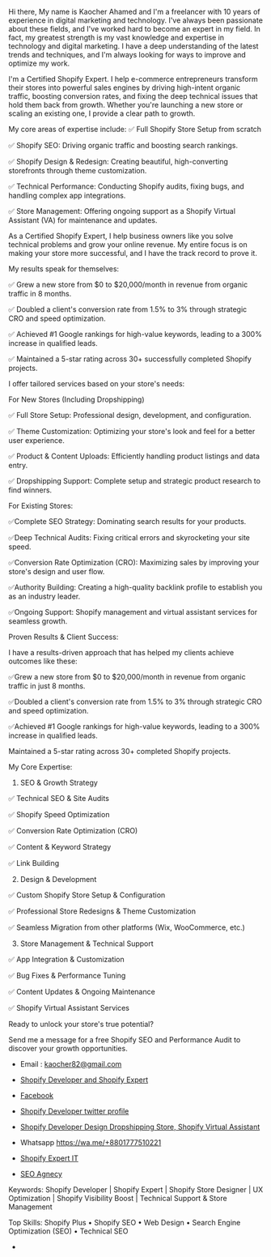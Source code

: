 
Hi there, 
My name is Kaocher Ahamed and I'm a freelancer with 10 years of experience in digital marketing and technology. I've always been passionate about these fields, and I've worked hard to become an expert in my field. In fact, my greatest strength is my vast knowledge and expertise in technology and digital marketing. I have a deep understanding of the latest trends and techniques, and I'm always looking for ways to improve and optimize my work.

I'm a Certified Shopify Expert. I help e-commerce entrepreneurs transform their stores into powerful sales engines by driving high-intent organic traffic, boosting conversion rates, and fixing the deep technical issues that hold them back from growth.
Whether you're launching a new store or scaling an existing one, I provide a clear path to growth.

My core areas of expertise include:
✅  Full Shopify Store Setup from scratch

✅ Shopify SEO: Driving organic traffic and boosting search rankings.

✅  Shopify Design & Redesign: Creating beautiful, high-converting storefronts through theme customization.

✅ Technical Performance: Conducting Shopify audits, fixing bugs, and handling complex app integrations.

✅ Store Management: Offering ongoing support as a Shopify Virtual Assistant (VA) for maintenance and updates.

As a Certified Shopify Expert, I help business owners like you solve technical problems and grow your online revenue. My entire focus is on making your store more successful, and I have the track record to prove it.

My results speak for themselves:

✅ Grew a new store from $0 to $20,000/month in revenue from organic traffic in 8 months.

✅ Doubled a client's conversion rate from 1.5% to 3% through strategic CRO and speed optimization.

✅  Achieved #1 Google rankings for high-value keywords, leading to a 300% increase in qualified leads.

✅  Maintained a 5-star rating across 30+ successfully completed Shopify projects.

I offer tailored services based on your store's needs:

For New Stores (Including Dropshipping)

✅ Full Store Setup: Professional design, development, and configuration.

✅ Theme Customization: Optimizing your store's look and feel for a better user experience.

✅ Product & Content Uploads: Efficiently handling product listings and data entry.

✅ Dropshipping Support: Complete setup and strategic product research to find winners.


For Existing Stores:

✅Complete SEO Strategy: Dominating search results for your products.

✅Deep Technical Audits: Fixing critical errors and skyrocketing your site speed.

✅Conversion Rate Optimization (CRO): Maximizing sales by improving your store's design and user flow.

✅Authority Building: Creating a high-quality backlink profile to establish you as an industry leader.

✅Ongoing Support: Shopify management and virtual assistant services for seamless growth.

Proven Results & Client Success:

I have a results-driven approach that has helped my clients achieve outcomes like these: 

✅Grew a new store from $0 to $20,000/month in revenue from organic traffic in just 8 months.

✅Doubled a client's conversion rate from 1.5% to 3% through strategic CRO and speed optimization.

✅Achieved #1 Google rankings for high-value keywords, leading to a 300% increase in qualified leads.


Maintained a 5-star rating across 30+ completed Shopify projects.

My Core Expertise:

1. SEO & Growth Strategy

✅ Technical SEO & Site Audits

✅ Shopify Speed Optimization

✅ Conversion Rate Optimization (CRO)

✅ Content & Keyword Strategy

✅ Link Building

2. Design & Development

✅ Custom Shopify Store Setup & Configuration

✅ Professional Store Redesigns & Theme Customization

✅ Seamless Migration from other platforms (Wix, WooCommerce, etc.)


3. Store Management & Technical Support

✅ App Integration & Customization

✅ Bug Fixes & Performance Tuning

✅ Content Updates & Ongoing Maintenance

✅ Shopify Virtual Assistant Services


Ready to unlock your store's true potential?

Send me a message for a free Shopify SEO and Performance Audit to discover your growth opportunities.

- Email : kaocher82@gmail.com 

- <a href="https://www.linkedin.com/in/kaocher">Shopify Developer and Shopify Expert </a>
- <a href="https://www.facebook.com/kaocher82">Facebook</a>
- <a href="https://twitter.com/kaocher82">Shopify Developer twitter profile </a>
- <a href="https://www.upwork.com/freelancers/kaocher">Shopify Developer Design Dropshipping Store, Shopify Virtual Assistant </a>
- Whatsapp https://wa.me/+8801777510221
- <a href="https://www.linkedin.com/company/shopifyexpertit">Shopify Expert IT </a>  </li>
- <a href="https://www.linkedin.com/company/aarry">SEO Agnecy </a>  </li>

Keywords:
Shopify Developer | Shopify Expert | Shopify Store Designer | UX Optimization | Shopify Visibility Boost | Technical Support & Store Management

Top Skills:
Shopify Plus • Shopify SEO • Web Design • Search Engine Optimization (SEO) • Technical SEO




  
 
- 

<!---
kaocher82/kaocher82 is a ✨ special ✨ repository because its `README.md` (this file) appears on your GitHub profile.
You can click the Preview link to take a look at your changes.
--->
